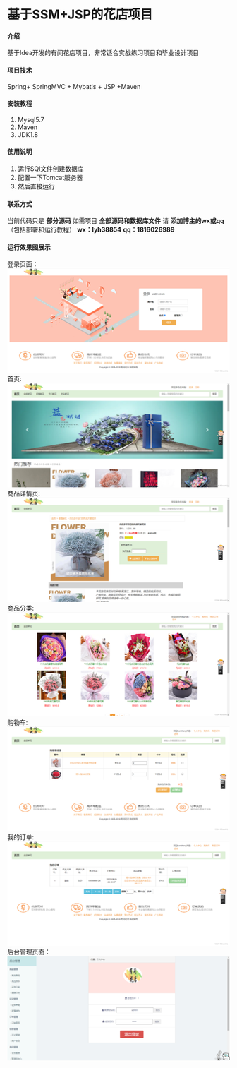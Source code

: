 # 基于SSM+JSP的花店项目

#### 介绍
基于Idea开发的有间花店项目，非常适合实战练习项目和毕业设计项目

#### 项目技术
Spring+ SpringMVC + Mybatis + JSP +Maven

#### 安装教程
1.  Mysql5.7
2.  Maven
3.  JDK1.8

#### 使用说明
1.  运行SQl文件创建数据库
2.  配置一下Tomcat服务器
3.  然后直接运行

#### 联系方式
当前代码只是 **部分源码** 
如需项目 **全部源码和数据库文件** 请 **添加博主的wx或qq** （包括部署和运行教程）
 **wx：lyh38854** 
 **qq：1816026989** 

#### 运行效果图展示
登录页面：![输入图片说明](img/3fe2e533983b4f509b567ce276f00cd1.png)
首页:![输入图片说明](img/9c06c94ddbe74cc3b2a687349bede502.png)
商品详情页:![输入图片说明](img/328fc236a2cc4e97ac7198831114ba27.png)
商品分类:![输入图片说明](img/779fe680e610404da4fc46cf6417f31c.png)
购物车:![输入图片说明](img/3123cff26de64551aeda59fb12f56368.png)
我的订单:![输入图片说明](img/074b75dc55be496ea9382411e579e4e0.png)
后台管理页面：![输入图片说明](img/b5702db7d87440f9bb6e0c3e96315b89.png)